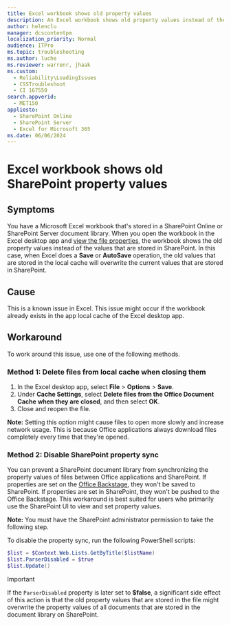 ```yaml
---
title: Excel workbook shows old property values
description: An Excel workbook shows old property values instead of the current SharePoint property values when it's opened from SharePoint in the Excel desktop.
author: helenclu
manager: dcscontentpm
localization_priority: Normal
audience: ITPro
ms.topic: troubleshooting
ms.author: luche
ms.reviewer: warrenr, jhaak
ms.custom: 
  - Reliability\LoadingIssues
  - CSSTroubleshoot
  - CI 167550
search.appverid: 
  - MET150
appliesto: 
  - SharePoint Online
  - SharePoint Server
  - Excel for Microsoft 365
ms.date: 06/06/2024
---
```

# Excel workbook shows old SharePoint property values

## Symptoms

You have a Microsoft Excel workbook that's stored in a SharePoint Online or SharePoint Server document library. When you open the workbook in the Excel desktop app and [view the file properties](https://support.microsoft.com/office/view-or-change-the-properties-for-an-office-file-21d604c2-481e-4379-8e54-1dd4622c6b75), the workbook shows the old property values instead of the values that are stored in SharePoint. In this case, when Excel does a **Save** or **AutoSave** operation, the old values that are stored in the local cache will overwrite the current values that are stored in SharePoint.

## Cause

This is a known issue in Excel. This issue might occur if the workbook already exists in the app local cache of the Excel desktop app.

## Workaround

To work around this issue, use one of the following methods.

### Method 1: Delete files from local cache when closing them

1. In the Excel desktop app, select **File** > **Options** > **Save**.  
2. Under **Cache Settings**, select **Delete files from the Office Document Cache when they are closed**, and then select **OK**.  
3. Close and reopen the file.

**Note:** Setting this option might cause files to open more slowly and increase network usage. This is because Office applications always download files completely every time that they're opened.  
  
### Method 2: Disable SharePoint property sync

You can prevent a SharePoint document library from synchronizing the property values of files between Office applications and SharePoint. If properties are set on the [Office Backstage](https://support.microsoft.com/office/start-backstage-with-the-file-tab-04610088-406c-43d0-98a0-c1999ab4ef53), they won't be saved to SharePoint. If properties are set in SharePoint, they won't be pushed to the Office Backstage. This workaround is best suited for users who primarily use the SharePoint UI to view and set property values.

**Note:** You must have the SharePoint administrator permission to take the following step.

To disable the property sync, run the following PowerShell scripts:  
  
```powershell  
$list = $Context.Web.Lists.GetByTitle($listName)  
$list.ParserDisabled = $true  
$list.Update()  
```

> [!IMPORTANT]
> If the `ParserDisabled` property is later set to **$false**, a significant side effect of this action is that the old property values that are stored in the file might overwrite the property values of all documents that are stored in the document library on SharePoint.
